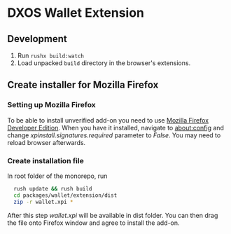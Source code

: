 # DXOS Wallet Extension

## Development

1. Run `rushx build:watch`
2. Load unpacked `build` directory in the browser's extensions.

## Create installer for Mozilla Firefox

### Setting up Mozilla Firefox

To be able to install unverified add-on you need to use [Mozilla Firefox Developer Edition](https://www.mozilla.org/pl/firefox/developer/). When you have it installed, navigate to [about:config](about:config) and change *xpinstall.signatures.required* parameter to *False*. You may need to reload browser afterwards. 

### Create installation file

In root folder of the monorepo, run

```bash
  rush update && rush build
  cd packages/wallet/extension/dist
  zip -r wallet.xpi *
```

After this step *wallet.xpi* will be available in dist folder. You can then drag the file onto Firefox window and agree to install the add-on.
